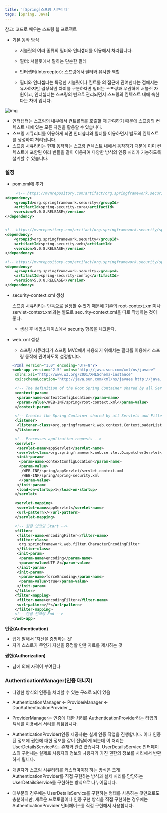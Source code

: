 ```yaml
---
title: '[Spring]스프링 시큐리티'
tags: [Spring, Java]
---
```


참고: 코드로 배우는 스프링 웹 프로젝트

- 기본 동작 방식

  - 서블릿의 여러 종류의 필터와 인터셉터를 이용해서 처리됩니다.
  - 필터: 서블릿에서 말하는 단순한 필터
  - 인터셉터(Interceptor): 스프링에서 필터와 유사한 역할

  - 필터와 인터셉터는 특정한 서블릿이나 컨트롤 의 접근에 관여한다는 점에서는 유사하지만 결정적인 차이를 구분하자면 필터는 스프링과 무관하게 서블릿 자원이고, 인터셉터는 스프링의 빈으로 관리되면서 스프링의 컨텍스트 내에 속한다는 차이 입니다.

![img](https://t1.daumcdn.net/cfile/tistory/9983FB455BB4E5D30C)

- 인터셉터는 스프링의 내부에서 컨트롤러를 호출할 때 관여하기 때문에 스프링의 컨텍스트 내에 있는 모든 자원을 활용할 수 있습니다.
- 스프링 시큐리티를 이용하게 되면 인터셉터와 필터를 이용하면서 별도의 컨텍스트를 생성하여 처리됩니다.
- 스프링 시큐리티는 현재 동작하는 스프링 컨텍스트 내에서 동작하기 때문에 이미 컨텍스트에 포함된 여러 빈들을 같이 이용하여 다양한 방식의 인증 처리가 가능하도록 설계할 수 있습니다.

### 설정

- pom.xml에 추가

```xml
     <!-- https://mvnrepository.com/artifact/org.springframework.security/spring-security-core -->
<dependency>
    <groupId>org.springframework.security</groupId>
    <artifactId>spring-security-core</artifactId>
    <version>5.0.8.RELEASE</version>
</dependency>


<!-- https://mvnrepository.com/artifact/org.springframework.security/spring-security-web -->
<dependency>
    <groupId>org.springframework.security</groupId>
    <artifactId>spring-security-web</artifactId>
    <version>5.0.8.RELEASE</version>
</dependency>

<!-- https://mvnrepository.com/artifact/org.springframework.security/spring-security-config -->
<dependency>
    <groupId>org.springframework.security</groupId>
    <artifactId>spring-security-config</artifactId>
    <version>5.0.8.RELEASE</version>
</dependency>
```

- security-context.xml 생성

  스프링 시큐리티는 단독으로 설정할 수 있기 때문에 기존의 root-context.xml이나 servlet-context.xml과는 별도로 security-context.xml을 따로 작성하는 것이 좋다.

  - 생성 후 네임스페이스에서 security 항목을 체크한다.

- web.xml 설정

  - 스프링 시큐리티가 스프링 MVC에서 사용되기 위해서는 필터를 이용해서 스프링 동작에 관여하도록 설정합니다.

  ```xml
  <?xml version="1.0" encoding="UTF-8"?>
  <web-app version="2.5" xmlns="http://java.sun.com/xml/ns/javaee"
   xmlns:xsi="http://www.w3.org/2001/XMLSchema-instance"
   xsi:schemaLocation="http://java.sun.com/xml/ns/javaee http://java.sun.com/xml/ns/javaee/web-app_2_5.xsd">

   <!-- The definition of the Root Spring Container shared by all Servlets and Filters -->
   <context-param>
    <param-name>contextConfigLocation</param-name>
    <param-value>/WEB-INF/spring/root-context.xml</param-value>
   </context-param>

   <!-- Creates the Spring Container shared by all Servlets and Filters -->
   <listener>
    <listener-class>org.springframework.web.context.ContextLoaderListener</listener-class>
   </listener>

   <!-- Processes application requests -->
   <servlet>
    <servlet-name>appServlet</servlet-name>
    <servlet-class>org.springframework.web.servlet.DispatcherServlet</servlet-class>
    <init-param>
     <param-name>contextConfigLocation</param-name>
     <param-value>
      /WEB-INF/spring/appServlet/servlet-context.xml
      /WEB-INF/spring/spring-security.xml
     </param-value>
    </init-param>
    <load-on-startup>1</load-on-startup>
   </servlet>

   <servlet-mapping>
    <servlet-name>appServlet</servlet-name>
    <url-pattern>/</url-pattern>
   </servlet-mapping>

   <!-- 한글 인코딩 Start -->
   <filter>
    <filter-name>encodingFilter</filter-name>
    <filter-class>
     org.springframework.web.filter.CharacterEncodingFilter
    </filter-class>
    <init-param>
     <param-name>encoding</param-name>
     <param-value>UTF-8</param-value>
    </init-param>
    <init-param>
     <param-name>forceEncoding</param-name>
     <param-value>true</param-value>
    </init-param>
   </filter>
   <filter-mapping>
    <filter-name>encodingFilter</filter-name>
    <url-pattern>/*</url-pattern>
   </filter-mapping>
   <!-- 한글 인코딩 End -->
  </web-app>
  ```

**인증(Authentication)**

- 쉽게 말해서 '자신을 증명하는 것'
- 자기 스스로가 무언가 자신을 증명할 만한 자료를 제시하는 것

**권한(Authorization)**

- 남에 의해 자격이 부여된다

### AuthenticationManager(인증 매니저)

- 다양한 방식의 인증을 처리할 수 있는 구조로 되어 있음
- AuthenticationManager <- ProviderManager <- DaoAuthenticationProvider,,,,
- ProviderManager는 인증에 대한 처리를 AuthenticationProvider라는 타입의 객체를 이용해서 처리를 위임합니다.

- AuthenticationProvider(인증 제공자)는 실제 인증 작업을 진행합니다. 이때 인증된 정보에 권한에 대한 정보를 같이 전달하게 되는데 이 처리는 UserDetailsService라는 존재와 관련 있습니다. UserDetailsService 인터페이스의 구현체는 실제로 사용자의 정보와 사용자가 가진 권한의 정보를 처리해서 반환하게 됩니다.

- 개발자가 스프링 시큐리티를 커스터마이징 하는 방식은 크게 AuthenticationProvider를 직접 구현하는 방식과 실제 처리를 담당하는 UserDetailsService를 구현하는 방식으로 나누어집니다.
- 대부분의 경우에는 UserDetailsService를 구현하는 형태를 사용하는 것만으로도 충분하지만, 새로운 프로토콜이나 인증 구현 방식을 직접 구현하는 경우에는 AuthenticationProvider 인터페이스를 직접 구현해서 사용합니다.
